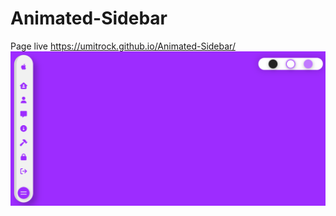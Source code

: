 # Animated-Sidebar
Page live https://umitrock.github.io/Animated-Sidebar/
<img src="https://github.com/UmitRock/Animated-Sidebar/blob/main/page.PNG?raw=true" alt="">

